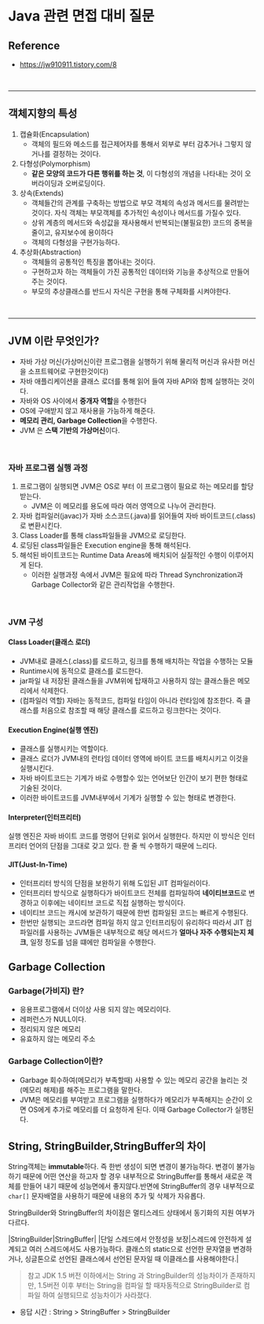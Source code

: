 # Java 관련 면접 대비 질문

## Reference

- https://jw910911.tistory.com/8

</br>

<hr>

## 객체지향의 특성

1. 캡슐화(Encapsulation)
	- 객체의 필드와 메소드를 접근제어자를 통해서 외부로 부터 감추거나 그렇지 않거나를 결정하는 것이다.
2. 다형성(Polymorphism)
	- **같은 모양의 코드가 다른 행위를 하는 것**, 이 다형성의 개념을 나타내는 것이 오버라이딩과 오버로딩이다.
3. 상속(Extends)
	- 객체들간의 관계를 구축하는 방법으로 부모 객체의 속성과 메서드를 물려받는 것이다. 자식 객체는 부모객체를 추가적인 속성이나 메서드를 가질수 있다.
    - 상위 계층의 메서드와 속성값을 재사용해서 반복되는(불필요한) 코드의 중복을 줄이고, 유지보수에 용이하다
    - 객체의 다형성을 구현가능하다.
4. 추상화(Abstraction)
	- 객체들의 공통적인 특징을 뽑아내는 것이다.
    - 구현하고자 하는 객체들이 가진 공통적인 데이터와 기능을 추상적으로 만들어주는 것이다.
    - 부모의 추상클래스를 반드시 자식은 구현을 통해 구체화를 시켜야한다.


</br>

<hr>

## JVM 이란 무엇인가?  

- 자바 가상 머신(가상머신이란 프로그램을 실행하기 위해 물리적 머신과 유사한 머신을 소프트웨어로 구현한것이다)
- 자바 애플리케이션을 클래스 로더를 통해 읽어 들여 자바 API와 함께 실행하는 것이다.
- 자바와 OS 사이에서 **중개자 역할**을 수행한다
- OS에 구애받지 않고 재사용을 가능하게 해준다.
- **메모리 관리, Garbage Collection**을 수행한다.
- JVM 은 **스택 기반의 가상머신**이다.

</br>

### 자바 프로그램 실행 과정

1. 프로그램이 실행되면 JVM은 OS로 부터 이 프로그램이 필요로 하는 메모리를 할당받는다.
	- JVM은 이 메모리를 용도에 따라 여러 영역으로 나누어 관리한다.
2. 자바 컴파일러(javac)가 자바 소스코드(.java)를 읽어들여 자바 바이트코드(.class)로 변환시킨다.
3. Class Loader를 통해 class파일들을 JVM으로 로딩한다.
4. 로딩된 class파일들은 Execution engine을 통해 해석된다.
5. 해석된 바이트코드는 Runtime Data Areas에 배치되어 실질적인 수행이 이루어지게 된다.
	- 이러한 실행과정 속에서 JVM은 필요에 따라 Thread Synchronization과 Garbage Collector와 같은 관리작업을 수행한다.

</br>
    
### JVM 구성

#### Class Loader(클래스 로더)

- JVM내로 클래스(.class)를 로드하고, 링크를 통해 배치하는 작업을 수행하는 모듈
- Runtime시에 동적으로 클래스를 로드한다.
- jar파일 내 저장된 클래스들을 JVM위에 탑재하고 사용하지 않는 클래스들은 메모리에서 삭제한다.
- (컴파일러 역할) 자바는 동적코드, 컴파일 타임이 아니라 런타임에 참조한다. 즉 클래스를 처음으로 참조할 때 해당 클래스를 로드하고 링크한다는 것이다.  


#### Execution Engine(실행 엔진)

- 클래스를 실행시키는 역할이다.
- 클래스 로더가 JVM내의 런타임 데이터 영역에 바이트 코드를 배치시키고 이것을 실행시킨다.
- 자바 바이트코드는 기계가 바로 수행할수 있는 언어보단 인간이 보기 편한 형태로 기술된 것이다.
- 이러한 바이트코드를 JVM내부에서 기계가 실행할 수 있는 형태로 변경한다.  


#### Interpreter(인터프리터)

실행 엔진은 자바 바이트 코드를 명령어 단위로 읽어서 실행한다. 하지만 이 방식은 인터프리터 언어의 단점을 그대로 갖고 있다. 한 줄 씩 수행하기 때문에 느리다.  


#### JIT(Just-In-Time)

- 인터프리터 방식의 단점을 보완하기 위해 도입된 JIT 컴파일러이다.
- 인터프리터 방식으로 실행하다가 바이트코드 전체를 컴파일하여 **네이티브코드**로 변경하고 이후에는 네이티브 코드로 직접 실행하는 방식이다.
- 네이티브 코드는 캐시에 보관하기 때문에 한번 컴파일된 코드는 빠르게 수행된다.
- 한번만 실행되는 코드라면 컴파일 하지 않고 인터프리팅이 유리하다 따라서 JIT 컴파일러를 사용하는 JVM들은 내부적으로 해당 메서드가 **얼마나 자주 수행되는지 체크**, 일정 정도를 넘을 떄에만 컴파일을 수행한다.  

## Garbage Collection

### Garbage(가비지) 란?

- 응용프로그램에서 더이상 사용 되지 않는 메모리이다.
- 레퍼런스가 NULL이다.
- 정리되지 않은 메모리
- 유효하지 않는 메모리 주소

### Garbage Collection이란?

- Garbage 회수하여(메모리가 부족할때) 사용할 수 있는 메모리 공간을 늘리는 것(메모리 해제)를 해주는 프로그램을 말한다.
- JVM은 메모리를 부여받고 프로그램을 실행하다가 메모리가 부족해지는 순간이 오면 OS에게 추가로 메모리를 더 요청하게 된다. 이때 Garbage Collector가 실행된다. 


## String, StringBuilder,StringBuffer의 차이

String객체는 **immutable**하다. 즉 한번 생성이 되면 변경이 불가능하다. 
변경이 불가능 하기 때문에 어떤 연산을 하고자 할 경우 내부적으로 StringBuffer를 통해서 새로운 객체를 만들어 내기 때문에 성능면에서 좋지않다.반면에 StringBuffer의 경우 내부적으로 `char[]` 문자배열을 사용하기 때문에 내용의 추가 및 삭제가 자유롭다. 

StringBuilder와 StringBuffer의 차이점은 멀티스레드 상태에서 동기화의 지원 여부가 다르다.   

|StringBuilder|StringBuffer|
|단일 스레드에서 안정성을 보장|스레드에 안전하게 설계되고 여러 스레드에서도 사용가능하다. 클래스의 static으로 선언한 문자열을 변경하거나, 싱글톤으로 선언된 클래스에서 선언된 문자일 때 이클래스를 사용해야한다.|

> 참고 JDK 1.5 버전 이하에서는 String 과 StringBuilder의 성능차이가 존재하지만, 1.5버전 이후 부터는 String을 컴파일 할 때자동적으로 StringBuilder로 컴파일 하여 실행되므로 성능차이가 사라졌다.  

- 응답 시간 : String > StringBuffer > StringBuilder  


